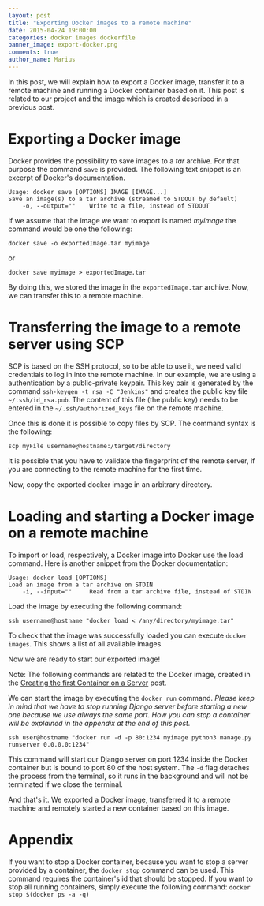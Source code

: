 ```yaml
---
layout: post
title: "Exporting Docker images to a remote machine"
date: 2015-04-24 19:00:00
categories: docker images dockerfile
banner_image: export-docker.png
comments: true
author_name: Marius
---
```


In this post, we will explain how to export a Docker image, transfer it to a remote machine and running a Docker container based on it. This post is related to
our project and the image which is created described in a previous post.

 <!--more-->

# Exporting a Docker image

Docker provides the possibility to save images to a *tar* archive. For that purpose the command `save` is provided. The following text snippet is an excerpt of Docker's documentation.

    Usage: docker save [OPTIONS] IMAGE [IMAGE...]
    Save an image(s) to a tar archive (streamed to STDOUT by default)
        -o, --output=""    Write to a file, instead of STDOUT
         
If we assume that the image we want to export is named *myimage* the command would be one the following:

    docker save -o exportedImage.tar myimage
	
or

    docker save myimage > exportedImage.tar


By doing this, we stored the image in the `exportedImage.tar` archive. Now, we can transfer this to a remote machine.

# Transferring the image to a remote server using SCP

SCP is based on the SSH protocol, so to be able to use it, we need valid credentials to log in into the remote machine. In our example, we are using a authentication by a public-private keypair. This key pair is generated by the command `ssh-keygen -t rsa -C "Jenkins"` and creates the public key file `~/.ssh/id_rsa.pub`. The content of this file (the public key) needs to be entered in the `~/.ssh/authorized_keys` file on the remote machine.

Once this is done it is possible to copy files by SCP. The command syntax is the following:
   
    scp myFile username@hostname:/target/directory

It is possible that you have to validate the fingerprint of the remote server, if you are connecting to the remote machine for the first time.

Now, copy the exported docker image in an arbitrary directory.

# Loading and starting a Docker image on a remote machine

To import or load, respectively, a Docker image into Docker use the load command. Here is another snippet from the Docker documentation:

    Usage: docker load [OPTIONS]
    Load an image from a tar archive on STDIN
        -i, --input=""     Read from a tar archive file, instead of STDIN

Load the image by executing the following command:

    ssh username@hostname "docker load < /any/directory/myimage.tar"

To check that the image was successfully loaded you can execute `docker images`. This shows a list of all available images.

Now we are ready to start our exported image!

Note: The following commands are related to the Docker image, created in the [Creating the first Container on a Server](http://learning-continuous-deployment.github.io/jenkins/container/dockerfile/2015/04/24/creating-the-first-container/) post.

We can start the image by executing the `docker run` command. *Please keep in mind that we have to stop running Django server before starting a new one because we use always the same port. How you can stop a container will be explained in the appendix at the end of this post.* 

    ssh user@hostname "docker run -d -p 80:1234 myimage python3 manage.py runserver 0.0.0.0:1234"
    
This command will start our Django server on port 1234 inside the Docker container but is bound to port 80 of the host system. The `-d` flag detaches the process from the terminal, so it runs in the background and will not be terminated if we close the terminal.

And that's it. We exported a Docker image, transferred it to a remote machine and remotely started a new container based on this image.

# Appendix

If you want to stop a Docker container, because you want to stop a server provided by a container, the `docker stop` command can be used. This command requires the container's id that should be stopped. If you want to stop all running containers, simply execute the following command: `docker stop $(docker ps -a -q)`